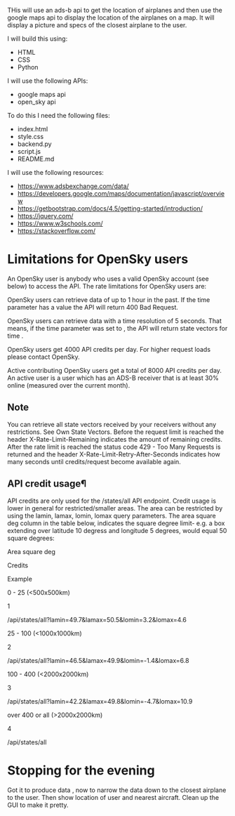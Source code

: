 THis will use an ads-b api to get the location of airplanes and then use the google maps api to display the location of the airplanes on a map.
It will display a picture and specs of the closest airplane to the user.

I will build this using:
- HTML
- CSS
- Python


I will use the following APIs:
- google maps api
- open_sky api


To do this I need the following files:
- index.html
- style.css
- backend.py
- script.js
- README.md

I will use the following resources:
- https://www.adsbexchange.com/data/
- https://developers.google.com/maps/documentation/javascript/overview
- https://getbootstrap.com/docs/4.5/getting-started/introduction/
- https://jquery.com/
- https://www.w3schools.com/
- https://stackoverflow.com/





# Limitations for OpenSky users
An OpenSky user is anybody who uses a valid OpenSky account (see below) to access the API. The rate limitations for OpenSky users are:

OpenSky users can retrieve data of up to 1 hour in the past. If the time parameter has a value 
 the API will return 400 Bad Request.

OpenSky users can retrieve data with a time resolution of 5 seconds. That means, if the time parameter was set to 
, the API will return state vectors for time 
.

OpenSky users get 4000 API credits per day. For higher request loads please contact OpenSky.

Active contributing OpenSky users get a total of 8000 API credits per day. An active user is a user which has an ADS-B receiver that is at least 30% online (measured over the current month).

## Note

You can retrieve all state vectors received by your receivers without any restrictions. See Own State Vectors. Before the request limit is reached the header X-Rate-Limit-Remaining indicates the amount of remaining credits. After the rate limit is reached the status code 429 - Too Many Requests is returned and the header X-Rate-Limit-Retry-After-Seconds indicates how many seconds until credits/request become available again.

## API credit usage¶
API credits are only used for the /states/all API endpoint. Credit usage is lower in general for restricted/smaller areas. The area can be restricted by using the lamin, lamax, lomin, lomax query parameters. The area square deg column in the table below, indicates the square degree limit- e.g. a box extending over latitude 10 degress and longitude 5 degrees, would equal 50 square degrees:

Area square deg

Credits

Example

0 - 25 (<500x500km)

1

/api/states/all?lamin=49.7&lamax=50.5&lomin=3.2&lomax=4.6

25 - 100 (<1000x1000km)

2

/api/states/all?lamin=46.5&lamax=49.9&lomin=-1.4&lomax=6.8

100 - 400 (<2000x2000km)

3

/api/states/all?lamin=42.2&lamax=49.8&lomin=-4.7&lomax=10.9

over 400 or all (>2000x2000km)

4

/api/states/all



# Stopping for the evening
Got it to produce data , now to narrow the data down to the closest airplane to the user.
Then show location of user and nearest aircraft.
Clean up the GUI to make it pretty.
